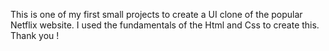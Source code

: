 This is one of my first small projects to create a UI clone of the popular Netflix website. I used the fundamentals of the Html and Css to create this. Thank you !
